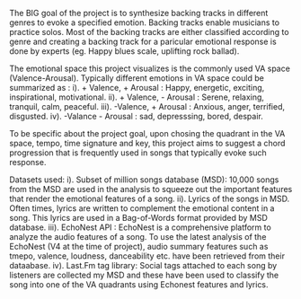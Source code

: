 The BIG goal of the project is to synthesize backing tracks in different genres to evoke a specified emotion. Backing tracks enable musicians to practice solos. Most of the backing tracks are either classified according to genre and creating a backing track for a paricular emotional response is done by experts (eg. Happy blues scale, uplifting rock ballad).

The emotional space this project visualizes is the commonly used VA space (Valence-Arousal). Typically different emotions in VA space could be summarized as : i). + Valence, + Arousal : Happy, energetic, exciting, inspirational, motivational. ii). + Valence, - Arousal : Serene, relaxing, tranquil, calm, peaceful. iii). -Valence, + Arousal : Anxious, anger, terrified, disgusted. iv). -Valance - Arousal : sad, depresssing, bored, despair.

To be specific about the project goal, upon chosing the quadrant in the VA space, tempo, time signature and key, this project aims to suggest a chord progression that is frequently used in songs that typically evoke such response.

Datasets used: i). Subset of million songs database (MSD): 10,000 songs from the MSD are used in the analysis to squeeze out the important features that render the emotional features of a song. ii). Lyrics of the songs in MSD. Often times, lyrics are written to complement the emotional content in a song. This lyrics are used in a Bag-of-Words format provided by MSD database. iii). EchoNest API : EchoNest is a comprehensive platform to analyze the audio features of a song. To use the latest analysis of the EchoNest (V4 at the time of project), audio summary features such as tmepo, valence, loudness, danceability etc. have been retrieved from their dataabase. iv). Last.Fm tag library: Social tags attached to each song by listeners are collected my MSD and these have been used to classify the song into one of the VA quadrants using Echonest features and lyrics.